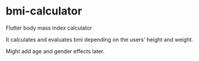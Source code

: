 # bmi-calculator
Flutter body mass index calculator

It calculates and evaluates bmi depending on the users' height and weight.

Might add age and gender effects later.
